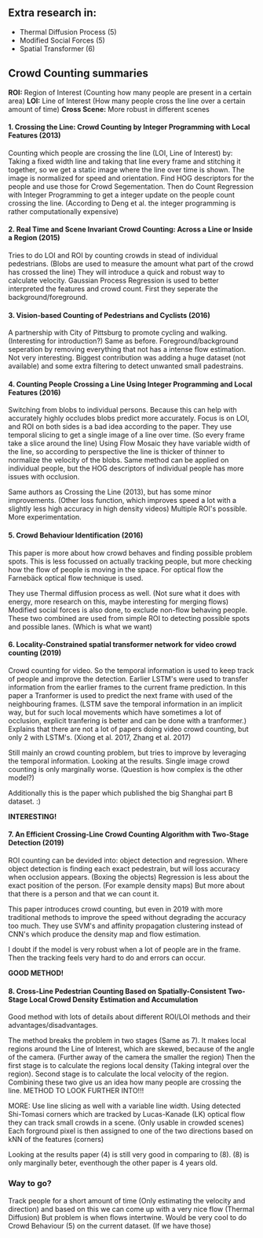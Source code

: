## Extra research in:
- Thermal Diffusion Process (5)
- Modified Social Forces (5)
- Spatial Transformer (6)

## Crowd Counting summaries
__ROI:__ Region of Interest (Counting how many people are present in a certain area)
__LOI:__ Line of Interest (How many people cross the line over a certain amount of time)
__Cross Scene:__ More robust in different scenes

#### 1. Crossing the Line: Crowd Counting by Integer Programming with Local Features (2013)
Counting which people are crossing the line (LOI, Line of Interest) by: Taking a fixed width line and taking that line every frame and stitching it together, so we get a static image where the line over time is shown. The image is normalized for speed and orientation. Find HOG descriptors for the people and use those for Crowd Segementation. Then do Count Regression with Integer Programming to get a integer update on the people count crossing the line. (According to Deng et al. the integer programming is rather computationally expensive)

#### 2. Real Time and Scene Invariant Crowd Counting: Across a Line or Inside a Region (2015)
Tries to do LOI and ROI by counting crowds in stead of individual pedestrians. (Blobs are used to measure the amount what part of the crowd has crossed the line) They will introduce a quick and robust way to calculate velocity. Gaussian Process Regression is used to better interpreted the features and crowd count. 
First they seperate the background/foreground. 

#### 3. Vision-based Counting of Pedestrians and Cyclists (2016)
A partnership with City of Pittsburg to promote cycling and walking. (Interesting for introduction?)  Same as before. Foreground/background seperation by removing everything that not has a intense flow estimation. Not very interesting. Biggest contribution was adding a huge dataset (not available) and some extra filtering to detect unwanted small padestrains.

#### 4. Counting People Crossing a Line Using Integer Programming and Local Features (2016)
Switching from blobs to individual persons. Because this can help with accurately highly occludes blobs predict more accurately. Focus is on LOI, and ROI on both sides is a bad idea according to the paper.
They use temporal slicing to get a single image of a line over time. (So every frame take a slice around the line) Using Flow Mosaic they have variable width of the line, so according to perspective the line is thicker of thinner to normalize the velocity of the blobs.
Same method can be applied on individual people, but the HOG descriptors of individual people has more issues with occlusion.

Same authors as Crossing the Line (2013), but has some minor improvements. (Other loss function, which improves speed a lot with a slightly less high accuracy in high density videos)
Multiple ROI's possible. More experimentation.

#### 5. Crowd Behaviour Identification (2016)
This paper is more about how crowd behaves and finding possible problem spots. This is less focussed on actually tracking people, but more checking how the flow of people is moving in the space.
For optical flow the Farnebäck optical flow technique is used.

They use Thermal diffusion process as well. (Not sure what it does with energy, more research on this, maybe interesting for merging flows)
Modified social forces is also done, to exclude non-flow behaving people. These two combined are used from simple ROI to detecting possible spots and possible lanes. (Which is what we want)

#### 6. Locality-Constrained spatial transformer network for video crowd counting (2019)
Crowd counting for video. So the temporal information is used to keep track of people and improve the detection. Earlier LSTM's were used to transfer information from the earlier frames to the current frame prediction. In this paper a Tranformer is used to predict the next frame with used of the neighbouring frames. (LSTM save the temporal information in an implicit way, but for such local movements which have sometimes a lot of occlusion, explicit tranfering is better and can be done with a tranformer.)
Explains that there are not a lot of papers doing video crowd counting, but only 2 with LSTM's. (Xiong et al. 2017, Zhang et al. 2017)

Still mainly an crowd counting problem, but tries to improve by leveraging the temporal information. Looking at the results. Single image crowd counting is only marginally worse. (Question is how complex is the other model?)

Additionally this is the paper which published the big Shanghai part B dataset. :)

__INTERESTING!__


#### 7. An Efficient Crossing-Line Crowd Counting Algorithm with Two-Stage Detection (2019)
ROI counting can be devided into: object detection and regression. Where object detection is finding each exact pedestrain, but will loss accuracy when occlusion appears. (Boxing the objects) Regression is less about the exact position of the person. (For example density maps) But more about that there is a person and that we can count it.

This paper introduces crowd counting, but even in 2019 with more traditional methods to improve the speed without degrading the accuracy too much.
They use SVM's and affinity propagation clustering instead of CNN's which produce the density map and flow estimation.

I doubt if the model is very robust when a lot of people are in the frame. Then the tracking feels very hard to do and errors can occur.

__GOOD METHOD!__

#### 8. Cross-Line Pedestrian Counting Based on Spatially-Consistent Two-Stage Local Crowd Density Estimation and Accumulation
Good method with lots of details about different ROI/LOI methods and their advantages/disadvantages.

The method breaks the problem in two stages (Same as 7). It makes local regions around the Line of Interest, which are skewed, because of the angle of the camera. (Further away of the camera the smaller the region)
Then the first stage is to calculate the regions local density (Taking integral over the region). Second stage is to calculate the local velocity of the region. Combining these two give us an idea how many people are crossing the line.
METHOD TO LOOK FURTHER INTO!!!

MORE:
Use line slicing as well with a variable line width.
Using detected Shi-Tomasi corners which are tracked by Lucas-Kanade (LK) optical flow they can track small crowds in a scene. (Only usable in crowded scenes)
Each forground pixel is then assigned to one of the two directions based on kNN of the features (corners)

Looking at the results paper (4) is still very good in comparing to (8). (8) is only marginally beter, eventhough the other paper is 4 years old.


### Way to go?
Track people for a short amount of time (Only estimating the velocity and direction) and based on this we can come up with a very nice flow (Thermal Diffusion) But problem is when flows intertwine. Would be very cool to do Crowd Behaviour (5) on the current dataset. (If we have those)